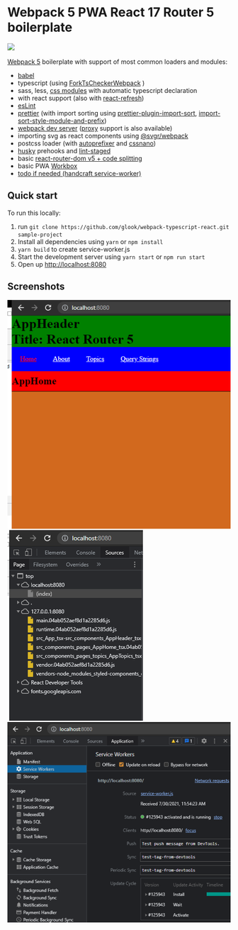 
# Webpack 5 PWA React 17 Router 5 boilerplate

![](https://habrastorage.org/webt/q-/lv/b0/q-lvb0d4li7cpi-hsctistlzooi.png)

[Webpack 5](https://webpack.js.org/) boilerplate with support of most common loaders and modules:

-   [babel](https://babeljs.io/)
-   typescript (using [ForkTsCheckerWebpack](https://www.npmjs.com/package/fork-ts-checker-webpack-plugin) )
-   sass, less, [css modules](https://github.com/css-modules/css-modules) with automatic typescript declaration
-   with react support (also with [react-refresh](https://www.npmjs.com/package/@pmmmwh/react-refresh-webpack-plugin))
-   [esLint](https://www.npmjs.com/package/eslint)
-   [prettier](https://www.npmjs.com/package/prettier) (with import sorting using [prettier-plugin-import-sort](https://www.npmjs.com/package/prettier-plugin-import-sort), [import-sort-style-module-and-prefix](https://www.npmjs.com/package/import-sort-style-module-and-prefix))
-   [webpack dev server](https://webpack.js.org/configuration/dev-server/) ([proxy](https://webpack.js.org/configuration/dev-server/#devserverproxy) support is also available)
-   importing svg as react components using [@svgr/webpack](https://www.npmjs.com/package/@svgr/webpack)
-   postcss loader (with [autoprefixer](https://www.npmjs.com/package/autoprefixer) and [cssnano](https://www.npmjs.com/package/cssnano))
-   [husky](https://www.npmjs.com/package/husky) prehooks and [lint-staged](https://www.npmjs.com/package/lint-staged)
-	basic [react-router-dom v5 + code splitting](https://reactjs.org/docs/code-splitting.html)
-	basic PWA [Workbox](https://developers.google.com/web/tools/workbox/guides/generate-service-worker/webpack)
-	[todo if needed (handcraft service-worker)](https://www.fabrizioduroni.it/2020/08/07/webpack-workbox-service-worker-typescript/)

## Quick start

To run this locally:

1. run `git clone https://github.com/glook/webpack-typescript-react.git sample-project`
2. Install all dependencies using `yarn` or `npm install`
3. `yarn build` to create service-worker.js
4. Start the development server using `yarn start` or `npm run start`
5. Open up [http://localhost:8080](http://localhost:8080)

## Screenshots
![Web](https://raw.githubusercontent.com/wongchichong/webpack-typescript-react-pwa/main/readme/ScreenHunter_188%20Jul.%2030%2011.47.png)
![source](https://raw.githubusercontent.com/wongchichong/webpack-typescript-react-pwa/main/readme/ScreenHunter_188%20Jul.%2030%2011.50.png)
![pwa](https://raw.githubusercontent.com/wongchichong/webpack-typescript-react-pwa/main/readme/ScreenHunter_188%20Jul.%2030%2011.55.png)
